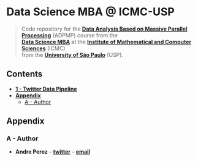 # Data Science MBA @ ICMC-USP

> Code repository for the **[Data Analysis Based on Massive Parallel Processing](https://uspdigital.usp.br/apolo/apoObterAtividade?cod_oferecimentoatv=96452)** (ADPMP) course from the  
> **[Data Science MBA](http://cemeai.icmc.usp.br/MBA/)** at the **[Institute of Mathematical and Computer Sciences](https://www.icmc.usp.br/en/)** (ICMC)  
> from the **[University of São Paulo](https://www5.usp.br/)** (USP).

## Contents

- **[1 - Twitter Data Pipeline](twitter_data_pipeline/README.md)**
- [**Appendix**](#appendix)
  - [A - Author](#a---author)

## <a></a>Appendix

### <a></a>A - Author

- **Andre Perez** - **[twitter](https://twitter.com/dekoperez)** - **[email](mailto:andre.marcos.perez@gmail.com)**

